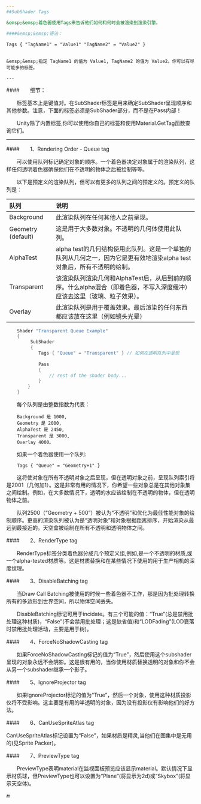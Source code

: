 ```yaml
---
##SubShader Tags

&emsp;&emsp;着色器使用Tags来告诉他们如何和何时会被渲染到渲染引擎。

####&emsp;&emsp;语法：
```
    Tags { "TagName1" = "Value1" "TagName2" = "Value2" }
```

&emsp;&emsp;指定 TagName1 的值为 Value1, TagName2 的值为 Value2。你可以有尽可能多的标签。

---
```


####&emsp;&emsp;细节：

&emsp;&emsp;标签基本上是键值对。在SubShader标签是用来确定SubShader呈现顺序和其他参数。注意，下面的标签必须是SubShader部分，而不是在Pass内部！

&emsp;&emsp;Unity除了内置标签,你可以使用你自己的标签和使用Material.GetTag函数查询它们。

---

####&emsp;&emsp;1、Rendering Order - Queue tag

&emsp;&emsp;可以使用队列标记确定对象的顺序。一个着色器决定对象属于的渲染队列，这样任何透明着色器确保他们在不透明的物体之后被绘制等等。

&emsp;&emsp;以下是预定义的渲染队列，但可以有更多的队列之间的预定义的。预定义的队列是：

|队列|说明|
|:--|:--|
|Background|此渲染队列在任何其他人之前呈现。|
|Geometry (default)|这是用于大多数对象。不透明的几何体使用此队列。|
|AlphaTest|alpha test的几何结构使用此队列。这是一个单独的队列从几何之一，因为它是更有效地渲染alpha test对象后，所有不透明的绘制。|
|Transparent|该渲染队列渲染几何和AlphaTest后，从后到前的顺序。什么alpha混合（即着色器，不写入深度缓冲）应该去这里（玻璃、粒子效果）。|
|Overlay|此渲染队列是用于覆盖效果。最后渲染的任何东西都应该放在这里（例如镜头光晕）|
		 
```csharp
    Shader "Transparent Queue Example"
    {
         SubShader
         {
            Tags { "Queue" = "Transparent" } // 如何在透明队列中呈现
    
            Pass
            {
                // rest of the shader body...
            }
        }
    }
```

&emsp;&emsp;每个队列是由整数指数为代表：

```
    Background 是 1000, 
    Geometry 是 2000,
    AlphaTest 是 2450, 
    Transparent 是 3000, 
    Overlay 4000。
```
    
&emsp;&emsp;如果一个着色器使用一个队列:
```
    Tags { "Queue" = "Geometry+1" }
```

&emsp;&emsp;这将使对象在所有不透明对象之后呈现，但在透明对象之前，呈现队列索引将是2001（几何加1）。这是非常有用的情况下，你希望一些对象总是在其他对象集之间绘制。例如，在大多数情况下，透明的水应该绘制在不透明的物体，但在透明物体之前。

&emsp;&emsp;队列2500（“Geometry + 500”）被认为“不透明”和优化为最佳性能对象的绘制顺序。更高的渲染队列被认为是“透明对象”和对象根据距离排序，开始渲染从最远到最接近的。天空盒被绘制在所有不透明和透明物体之间。

####&emsp;&emsp;2、RenderType tag

&emsp;&emsp;RenderType标签分类着色器分成几个预定义组,例如,是一个不透明的材质,或一个alpha-tested材质等。这是材质替换和在某些情况下使用的用于生产相机的深度纹理。

####&emsp;&emsp;3、DisableBatching tag

&emsp;&emsp;当Draw Call Batching被使用的时候一些着色器不工作，那是因为批处理转换所有的多边形到世界空间，所以物体空间丢失。

&emsp;&emsp;DisableBatching标记可用于incidate。有三个可能的值：“True”(总是禁用批处理这种材质)，“False”(不会禁用批处理；这是缺省值)和“LODFading”(LOD衰落时禁用批处理活动，主要是用于树)。

####&emsp;&emsp;4、ForceNoShadowCasting tag

&emsp;&emsp;如果ForceNoShadowCasting标记的值为“True”，然后使用这个subshader呈现的对象永远不会阴影。这是很有用的，当你使用材质替换透明的对象和你不会从另一个subshader继承一个影子。

####&emsp;&emsp;5、IgnoreProjector tag

&emsp;&emsp;如果IgnoreProjector标记的值为“True”，然后一个对象，使用这种材质投影仪将不受影响。这主要是有用的半透明的对象，因为没有投影仪有影响他们的好方法。

####&emsp;&emsp;6、CanUseSpriteAtlas tag

CanUseSpriteAtlas标记设置为“False”，如果材质是精灵,当他们在图集中是无用的(见Sprite Packer)。

####&emsp;&emsp;7、PreviewType tag

&emsp;&emsp;PreviewType表明material在监视面板预览应该显示material。默认情况下显示材质球，但PreviewType也可以设置为“Plane”(将显示为2d)或“Skybox”(将显示天空体)。


🔚
